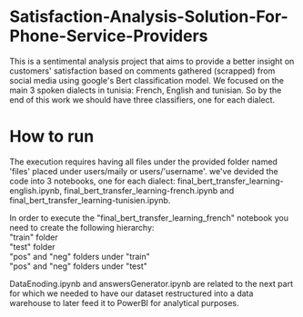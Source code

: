 # Satisfaction-Analysis-Solution-For-Phone-Service-Providers
This is a sentimental analysis project that aims to provide a better insight on customers' satisfaction based on comments gathered (scrapped) from social media using google's Bert classification model. We focused on the main 3 spoken dialects in tunisia: French, English and tunisian. So by the end of this work we should have three classifiers, one for each dialect.

# How to run

The execution requires having all files under the provided folder named 'files' placed under users/maily or users/'username'.
we've devided the code into 3 notebooks, one for each dialect: final_bert_transfer_learning-english.ipynb, final_bert_transfer_learning-french.ipynb and final_bert_transfer_learning-tunisien.ipynb.

In order to execute the "final_bert_transfer_learning_french" notebook you need to create the following hierarchy: <br>
"train" folder <br>
"test" folder <br>
"pos" and "neg" folders under "train" <br>
"pos" and "neg" folders under "test" <br>

DataEnoding.ipynb and answersGenerator.ipynb are related to the next part for which we needed to have our dataset restructured into a data warehouse to later feed it to PowerBI for analytical purposes.


